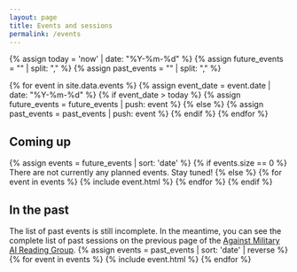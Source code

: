 ```yaml
---
layout: page
title: Events and sessions
permalink: /events
---
```

{% assign today = 'now' | date: "%Y-%m-%d" %}
{% assign future_events = "" | split: "," %}
{% assign past_events = "" | split: "," %}

{% for event in site.data.events %}
  {% assign event_date = event.date | date: "%Y-%m-%d" %}
  {% if event_date > today %}
      {% assign future_events = future_events | push: event %}
  {% else %}
      {% assign past_events = past_events | push: event %}
  {% endif %}
{% endfor %}

## Coming up
{% assign events = future_events | sort: 'date' %}
{% if events.size == 0 %}
There are not currently any planned events. Stay tuned!
{% else %}
  {% for event in events %}
  {% include event.html %}
  {% endfor %}
{% endif %}

## In the past
The list of past events is still incomplete. In the meantime, you can see the complete list of past sessions on the previous page of the [Against Military AI Reading Group](https://sun-curtain-9a1.notion.site/Against-Military-AI-RG-e25479293a6041c7aabe399842bdf324).
{% assign events = past_events | sort: 'date' | reverse %}
{% for event in events %}
  {% include event.html %}
{% endfor %}
